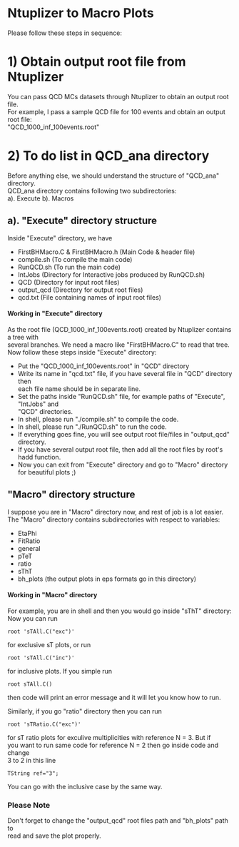 # Ntuplizer to Macro Plots
Please follow these steps in sequence:
# 1) Obtain output root file from Ntuplizer
You can pass QCD MCs datasets through Ntuplizer to obtain an output root file.  
For example, I pass a sample QCD file for 100 events and obtain an output root file:  
"QCD_1000_inf_100events.root"  
# 2) To do list in QCD_ana directory
Before anything else, we should understand the structure of "QCD_ana" directory.  
QCD_ana directory contains following two subdirectories:    
a). Execute b). Macros 
## a). "Execute" directory structure
Inside "Execute" directory, we have  
- FirstBHMacro.C & FirstBHMacro.h (Main Code & header file)
- compile.sh (To compile the main code)
- RunQCD.sh (To run the main code)
- IntJobs (Directory for Interactive jobs produced by RunQCD.sh)
- QCD (Directory for input root files)
- output_qcd (Directory for output root files)
- qcd.txt (File containing names of input root files)
  
#### Working in "Execute" directory
As the root file (QCD_1000_inf_100events.root) created by Ntuplizer contains a tree with  
several branches. We need a macro like "FirstBHMacro.C" to read that tree.  
Now follow these steps inside "Execute" directory:  
- Put the "QCD_1000_inf_100events.root" in "QCD" directory  
- Write its name in "qcd.txt" file, if you have several file in "QCD" directory then  
each file name should be in separate line.  
- Set the paths inside "RunQCD.sh" file, for example paths of "Execute", "IntJobs" and  
"QCD" directories.  
- In shell, please run "./compile.sh" to compile the code.  
- In shell, please run "./RunQCD.sh" to run the code.  
- If everything goes fine, you will see output root file/files in "output_qcd" directory.  
- If you have several output root file, then add all the root files by root's hadd function.  
- Now you can exit from "Execute" directory and go to "Macro" directory for beautiful plots ;)  

## "Macro" directory structure 
I suppose you are in "Macro" directory now, and rest of job is a lot easier.
The "Macro" directory contains subdirectories with respect to variables:
- EtaPhi   
- FitRatio 
- general  
- pTeT     
- ratio    
- sThT  
- bh_plots (the output plots in eps formats go in this directory)

####  Working in "Macro" directory
For example, you are in shell and then you would go inside "sThT" directory:
Now you can run
```
root 'sTAll.C("exc")'
```
for exclusive sT plots, or run 
```
root 'sTAll.C("inc")'
```
for inclusive plots.
If you simple run
```
root sTAll.C()
```
then code will print an error message and it will let you know how to run.

Similarly, if you go "ratio" directory then you can run
```
root 'sTRatio.C("exc")'
``` 
for sT ratio plots for exculive multiplicities with reference N = 3. But if   
you want to run same code for reference N = 2 then go inside code and change  
3 to 2 in this line
```
TString ref="3";
```
You can go with the inclusive case by the same way.
### Please Note
Don't forget to change the "output_qcd" root files path  and "bh_plots" path to   
read and save the plot properly.




